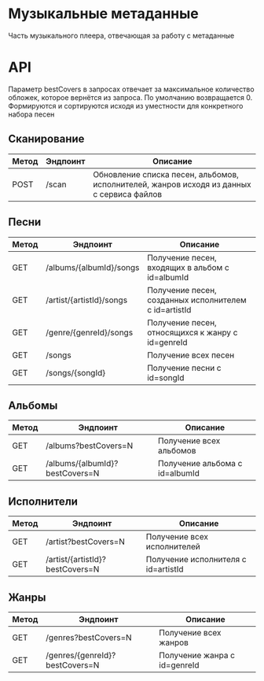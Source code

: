 # Музыкальные метаданные

Часть музыкального плеера, отвечающая за работу с метаданные

# API

Параметр bestCovers в запросах отвечает за максимальное количество обложек, которое вернётся из запроса. По умолчанию возвращается 0. Формируются и сортируются исходя из уместности для конкретного набора песен

## Сканирование

| Метод | Эндпоинт | Описание                                                                                  |
|-------|----------|-------------------------------------------------------------------------------------------|
| POST  | /scan    | Обновление списка песен, альбомов, исполнителей, жанров исходя из данных с сервиса файлов |

## Песни

| Метод | Эндпоинт                 | Описание                                              |
|-------|--------------------------|-------------------------------------------------------|
| GET   | /albums/{albumId}/songs  | Получение песен, входящих в альбом с id=albumId       |
| GET   | /artist/{artistId}/songs | Получение песен, созданных исполнителем с id=artistId |
| GET   | /genre/{genreId}/songs   | Получение песен, относящихся к жанру с id=genreId     |
| GET   | /songs                   | Получение всех песен                                  |
| GET   | /songs/{songId}          | Получение песни с id=songId                           |

## Альбомы

| Метод | Эндпоинт                       | Описание                       |
|-------|--------------------------------|--------------------------------|
| GET   | /albums?bestCovers=N           | Получение всех альбомов        |
| GET   | /albums/{albumId}?bestCovers=N | Получение альбома с id=albumId |

## Исполнители

| Метод | Эндпоинт                        | Описание                            |
|-------|---------------------------------|-------------------------------------|
| GET   | /artist?bestCovers=N            | Получение всех исполнителей         |
| GET   | /artist/{artistId}?bestCovers=N | Получение исполнителя с id=artistId |

## Жанры

| Метод | Эндпоинт                       | Описание                     |
|-------|--------------------------------|------------------------------|
| GET   | /genres?bestCovers=N           | Получение всех жанров        |
| GET   | /genres/{genreId}?bestCovers=N | Получение жанра с id=genreId |
